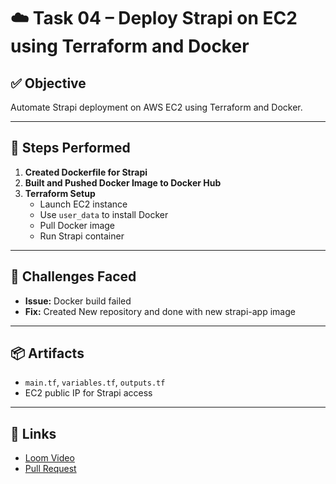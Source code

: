 # ☁️ Task 04 – Deploy Strapi on EC2 using Terraform and Docker

## ✅ Objective
Automate Strapi deployment on AWS EC2 using Terraform and Docker.

---

## 🔧 Steps Performed

1. **Created Dockerfile for Strapi**
2. **Built and Pushed Docker Image to Docker Hub**
3. **Terraform Setup**
   - Launch EC2 instance
   - Use `user_data` to install Docker
   - Pull Docker image
   - Run Strapi container

---

## 🧩 Challenges Faced

- **Issue:** Docker build failed
- **Fix:** Created New repository and done with new strapi-app image 

---

## 📦 Artifacts

- `main.tf`, `variables.tf`, `outputs.tf`
- EC2 public IP for Strapi access

---

## 🔗 Links

- [Loom Video](#)
- [Pull Request](#)